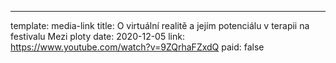 ---
template: media-link
title:  O virtuální realitě a jejím potenciálu v terapii na festivalu Mezi ploty
date: 2020-12-05
link: https://www.youtube.com/watch?v=9ZQrhaFZxdQ
paid: false
